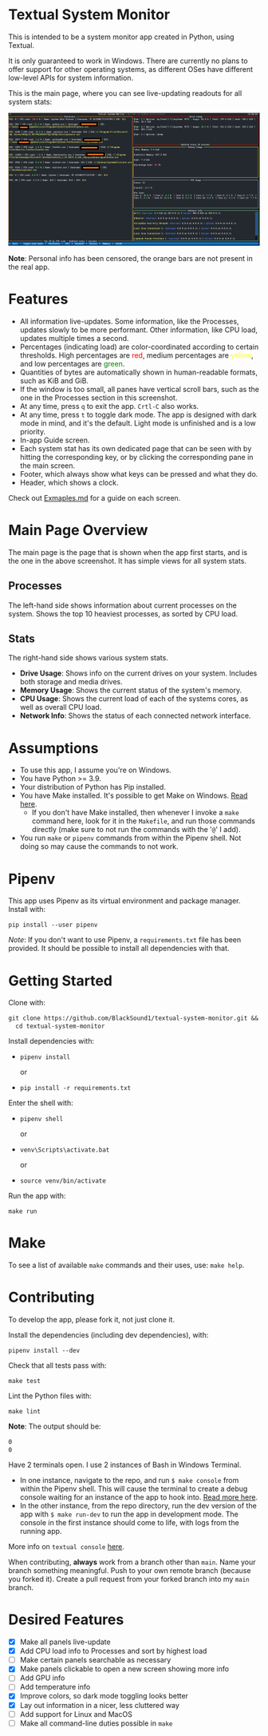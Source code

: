 # Textual System Monitor

This is intended to be a system monitor app created in Python, using Textual.

It is only guaranteed to work in Windows. There are currently no plans to offer support for other 
operating systems, as different OSes have different low-level APIs for system information.


This is the main page, where you can see live-updating readouts for all system stats:

![Somewhat Feature Complete Design](images/Mar29Screenshot.png)

**Note**: Personal info has been censored, the orange bars are not present in the real app.

# Features

- All information live-updates. Some information, like the Processes, updates slowly to be more performant.
  Other information, like CPU load, updates multiple times a second.
- Percentages (indicating load) are color-coordinated according to certain thresholds.
  High percentages are <span style="color: red;">red</span>, medium percentages are
  <span style="color: yellow;">yellow</span>, and low percentages are <span style="color: green;">green</span>.
- Quantities of bytes are automatically shown in human-readable formats, such as KiB and GiB.
- If the window is too small, all panes have vertical scroll bars, such as the one in the
  Processes section in this screenshot.
- At any time, press `q` to exit the app. `Crtl-C` also works.
- At any time, press `t` to toggle dark mode. The app is designed with dark mode in mind, and it's the default.
  Light mode is unfinished and is a low priority.
- In-app Guide screen.
- Each system stat has its own dedicated page that can be seen with by hitting the corresponding key, or by clicking
  the corresponding pane in the main screen.
- Footer, which always show what keys can be pressed and what they do.
- Header, which shows a clock.

Check out [Exmaples.md](Examples.md) for a guide on each screen.

# Main Page Overview

The main page is the page that is shown when the app first starts, and is the one in the above screenshot. It has
simple views for all system stats.

## Processes

The left-hand side shows information about current processes on the system. Shows the top 10 heaviest processes,
as sorted by CPU load. 

## Stats

The right-hand side shows various system stats.

- **Drive Usage**: Shows info on the current drives on your system. Includes both storage and media drives.
- **Memory Usage**: Shows the current status of the system's memory.
- **CPU Usage**: Shows the current load of each of the systems cores, as well as overall CPU load.
- **Network Info**: Shows the status of each connected network interface.

# Assumptions

- To use this app, I assume you're on Windows.
- You have Python >= 3.9.
- Your distribution of Python has Pip installed.
- You have Make installed. It's possible to get Make on Windows.
  [Read here](https://stackoverflow.com/questions/32127524/how-to-install-and-use-make-in-windows).
  - If you don't have Make installed, then whenever I invoke a `make` command here, look for it in the `Makefile`, and
    run those commands directly (make sure to not run the commands with the '`@`' I add).
- You run `make` or `pipenv` commands from within the Pipenv shell. Not doing so may cause the commands to not work.

# Pipenv

This app uses Pipenv as its virtual environment and package manager. Install with:

```shell
pip install --user pipenv
```

*Note*: If you don't want to use Pipenv, a `requirements.txt` file has been provided. It should be possible to install 
all dependencies with that.

# Getting Started

Clone with:

```shell
git clone https://github.com/BlackSound1/textual-system-monitor.git &&
  cd textual-system-monitor
```

Install dependencies with:

- ```shell
  pipenv install
  ```
  or
- ```shell
  pip install -r requirements.txt
  ```

Enter the shell with:

- ```shell
  pipenv shell
  ```
  or
- ```shell
  venv\Scripts\activate.bat
  ```
  or
- ```shell
  source venv/bin/activate
  ```

Run the app with:

```shell
make run
```

# Make

To see a list of available `make` commands and their uses, use: `make help`.

# Contributing

To develop the app, please fork it, not just clone it.

Install the dependencies (including dev dependencies), with:

```shell
pipenv install --dev
```

Check that all tests pass with:

```shell
make test
```

Lint the Python files with:

```shell
make lint
```

**Note**: The output should be:

```shell
0
0
```

Have 2 terminals open. I use 2 instances of Bash in Windows Terminal. 

- In one instance, navigate to the repo, and run `$ make console` from within the Pipenv shell. 
  This will cause the terminal to create a debug console waiting for an instance of the app to hook into.
  [Read more here](https://textual.textualize.io/guide/devtools/).
- In the other instance, from the repo directory, run the dev version of the app with `$ make run-dev` to run the
  app in development mode. The console in the first instance should come to life, with logs from the running app.

More info on `textual console` [here](https://textual.textualize.io/guide/devtools/#console).

When contributing, **always** work from a branch other than `main`. Name your branch something meaningful. Push to your 
own remote branch (because you forked it). Create a pull request from your forked branch into my `main` branch.

# Desired Features

- [x] Make all panels live-update
- [x] Add CPU load info to Processes and sort by highest load
- [ ] Make certain panels searchable as necessary
- [x] Make panels clickable to open a new screen showing more info
- [ ] Add GPU info
- [ ] Add temperature info
- [x] Improve colors, so dark mode toggling looks better
- [x] Lay out information in a nicer, less cluttered way
- [ ] Add support for Linux and MacOS
- [ ] Make all command-line duties possible in `make`
